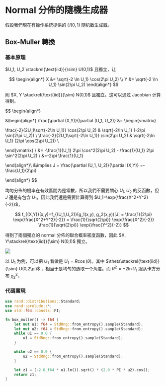 # Normal 分佈的隨機生成器

假設我們現在有操作系統提供的 $U(0,1)$ 随机数生成器。

## Box-Muller 轉換

### 基本原理

$U_1, U_2 \stackrel{\text{iid}}{\sim} U(0,1)$ 且獨立，让

$$
\begin{align*}
X &= \sqrt{-2 \ln U_1} \cos(2\pi U_2) \\
Y &= \sqrt{-2 \ln U_1} \sin(2\pi U_2)
\end{align*}
$$

則 $X, Y \stackrel{\text{iid}}{\sim} N(0,1)$ 且獨立。这可以通过 Jacobian 计算得到。

$$
\begin{align*}
    
&\begin{align*}
\frac{\partial (X,Y)}{\partial (U_1, U_2)} &= 
\begin{vmatrix}

\frac{-2}{2U_1\sqrt{-2\ln U_1}} \cos(2\pi U_2) & \sqrt{-2\ln U_1} (-2\pi \sin(2\pi U_2)) \\
\frac{-2}{2U_1\sqrt{-2\ln U_1}} \sin(2\pi U_2) & \sqrt{-2\ln U_1} (2\pi \cos(2\pi U_2)) \\

\end{vmatrix}
\\
&= -\frac{1}{U_1} 2\pi  \cos^2(2\pi U_2) - \frac{1}{U_1} 2\pi  \sin^2(2\pi U_2) \\
&=-2\pi \frac{1}{U_1}

\end{align*}\\
&\implies J =  \frac{\partial (U_1, U_2)}{\partial (X,Y)}  =-\frac{U_1}{2\pi}

\end{align*}
$$

均勻分佈的機率在有效區間內是常數，所以我們不需要關心 $U_1,U_2$ 的反函數，但 $J$ 還是有包含 $U_1$，因此我們還是需要計算得到 $U_1=\exp{\frac{X^2+Y^2}{-2}}$，

$$
f_{(X,Y)}(x,y)=f_{(U_1,U_2)}(g_1(x,y), g_2(x,y))|J| = \frac{1}{2\pi} \exp{\frac{X^2+Y^2}{-2}} = \frac{1}{\sqrt{2\pi}} \exp{\frac{X^2}{-2}} \frac{1}{\sqrt{2\pi}} \exp{\frac{Y^2}{-2}}
$$

得到了兩個獨立的 normal 分佈的聯合概率密度函數，因此 $X, Y\stackrel{\text{iid}}{\sim} N(0,1)$ 獨立。

![](https://upload.wikimedia.org/wikipedia/commons/thumb/1/1f/Box-Muller_transform_visualisation.svg/300px-Box-Muller_transform_visualisation.svg.png)

以 $U_1$ 为例，可以把 $U_1$ 看做是 $U_1=R\cos(\theta)$。其中 $\theta\stackrel{\text{iid}}{\sim} U(0,2\pi)$ ，相当于是均匀的选取一个角度。而 $R^2=-2\ln U_1$ 服从卡方分布 $\chi^2_2$。

### 代碼實現

```rust
use rand::distributions::Standard;
use rand::prelude::*;
use std::f64::consts::PI;

fn box_muller() -> f64 {
    let mut u1: f64 = StdRng::from_entropy().sample(Standard);
    let mut u2: f64 = StdRng::from_entropy().sample(Standard);
    while u1 == 0.0 {
        u1 = StdRng::from_entropy().sample(Standard);
    }

    while u2 == 0.0 {
        u2 = StdRng::from_entropy().sample(Standard);
    }

    let z1 = (-2.0_f64 * u1.ln()).sqrt() * (2.0 * PI * u2).cos();
    return z1;
}
```